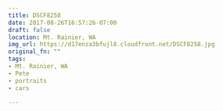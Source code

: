 ```yaml
---
title: DSCF8258
date: 2017-08-26T16:57:26-07:00
draft: false
location: Mt. Rainier, WA
img_url: https://d17enza3bfujl8.cloudfront.net/DSCF8258.jpg
original_fn: ""
tags:
- Mt. Rainier, WA
- Pete
- portraits
- cars

---
```


